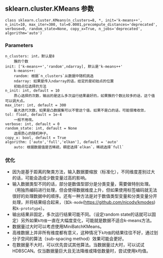 ## sklearn.cluster.KMeans 参数
    class sklearn.cluster.KMeans(n_clusters=8, *, init='k-means++', n_init=10, max_iter=300, tol=0.0001,precompute_distances='deprecated', verbose=0, random_state=None, copy_x=True, n_jobs='deprecated', algorithm='auto')  
### Parameters
    n_clusters: int，默认是8  
        簇的个数    
    init: ['k-means++','random',ndarray], 默认是'k-means++'  
        k-means++:
        random: 根据`n_clusters`从数据中随机挑选  
        ndarray: 如果是传入ndarray的话，给定的是初始点的位置  
        初始点位选择的方法    
    n_init: int, default = 10  
        质心选择的次数，输出的是这么多次运行结果最好的，如果簇的个数比较多的话，这个值可以调大点。  
    max_iter: int, default = 300
        最大迭代次数，如果是凸数据集可以不管这个值，如果不是凸的话，可能很难收敛，  
    tol: float, default = 1e-4  
        一般不用改。
    verbose: int, default = 0  
    random_state: int, default = None  
        选择质心的随机种子。
    copy_x: bool, default = True  
    algorithm: ['auto','full','elkan'], default = 'auto'  
        auto: 根据数据值是否稀疏，稠密选择`elkan`，稀疏选择`full`  
### 优化
* 因为是基于距离的聚类方法，输入数据要缩放（标准化），不同维度差别过大的话，可能会造成少数变量过高的影响。
* 输入数据类型不同的话，部分是数值型部分是分类变量，需要做特别处理。（用独热编码进行处理，但会使得数据维度上升，但如果使用标签编码就无法很好的处理数据中的顺序。还有一种方法是对于数值类型变量和分类变量分开处理，并将结果结合起来，（如`k-mode`(https://github.com/nicodv/kmodes)和`k-prototype`）。
* 输出结果非固定，多次运行结果可能不同。（设定random state的话就可以固定）另外如果`k均值`一直在大幅度变化，可能就是数据不适合k-means方法。
* 数据量过大时可以考虑使用MiniBatchKMeans。
* 高维数据上并非所有维度都有意义，这种情况下`k均值`的结果往往不好，通过划分子空间的算法（sub-spacing method）效果可能会更好。
* 在数据量不大时，可以优先尝试其他算法。当数据量过大时，可以试试HDBSCAN。仅当数据量巨大且无法降维或降低数量时，尝试使用k均值。
